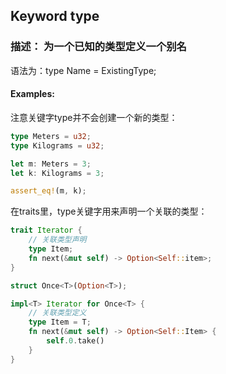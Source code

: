 ## Keyword type

### 描述： 为一个已知的类型定义一个别名

语法为：type Name = ExistingType;

#### Examples:

注意关键字type并不会创建一个新的类型：

```rust
type Meters = u32;
type Kilograms = u32;

let m: Meters = 3;
let k: Kilograms = 3;

assert_eq!(m, k);
```

在traits里，type关键字用来声明一个关联的类型：

```rust
trait Iterator {
    // 关联类型声明
    type Item;
    fn next(&mut self) -> Option<Self::item>;
}

struct Once<T>(Option<T>);

impl<T> Iterator for Once<T> {
    // 关联类型定义
    type Item = T;
    fn next(&mut self) -> Option<Self::Item> {
        self.0.take()
    }
}
```
